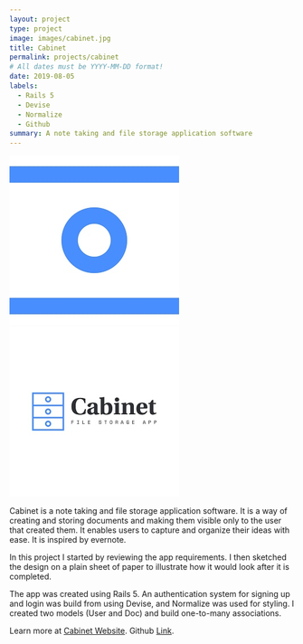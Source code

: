 ```yaml
---
layout: project
type: project
image: images/cabinet.jpg
title: Cabinet
permalink: projects/cabinet
# All dates must be YYYY-MM-DD format!
date: 2019-08-05
labels:
  - Rails 5
  - Devise
  - Normalize
  - Github
summary: A note taking and file storage application software
---
```


<div class="ui small rounded images">
  <img class="ui image" src="../images/cabinet1.jpg">
  <img class="ui image" src="../images/cabinet.jpg">
</div>

Cabinet is a note taking and file storage application software. It is a way of creating and storing documents and making them visible only to the user that created them. It enables users to capture and organize their ideas with ease. It is inspired by evernote.

In this project I started by reviewing the app requirements. I then sketched the design on a plain sheet of paper to illustrate how it would look after it is completed.

The app was created using Rails 5. An authentication system for signing up and login was build from using Devise, and Normalize was used for styling. I created two models (User and Doc) and build one-to-many associations.

Learn more at [Cabinet Website]().
Github [Link](https://github.com/PJMantoss/cabinet).




